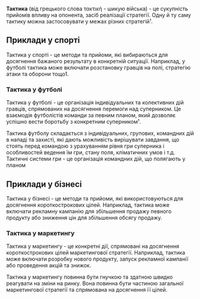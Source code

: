 **Тактика** (від грецького слова τακτική - шикую війська) - це сукупність прийомів впливу на опонента, засіб реалізації стратегії. Одну й ту саму тактику можна застосовувати у межах різних стратегій¹.

## Приклади у спорті
Тактика у спорті - це методи та прийоми, які вибираються для досягнення бажаного результату в конкретній ситуації. Наприклад, у футболі тактика може включати розстановку гравців на полі, стратегію атаки та оборони тощо1.

### Тактика у футболі
Тактика у футболі - це організація індивідуальних та колективних дій гравців, спрямованих на досягнення перемоги над суперником. Це взаємодія футболістів команди за певним планом, який дозволяє успішно вести боротьбу з конкретним суперником¹.

Тактика футболу складається з індивідуальних, групових, командних дій в нападі та захисті, які дають можливість вирішувати завдання, що стоять перед командою з урахуванням рівня гри суперника і особливостей ведення їм гри, стану поля, кліматичних умов і т.д. Тактичні системи гри - це організація командних дій, що полягають у планом

## Приклади у бізнесі
Тактика у бізнесі - це методи та прийоми, які використовуються для досягнення короткострокових цілей. Наприклад, тактика може включати рекламну кампанію для збільшення продажу певного продукту або зниження цін для збільшення обсягу продажу.

### Тактика у маркетингу
Тактика у маркетингу - це конкретні дії, спрямовані на досягнення короткострокових цілей маркетингової стратегії. Наприклад, тактика може включати розробку нового продукту, запуск рекламної кампанії або проведення акцій та знижок.

Тактика у маркетингу повинна бути гнучкою та здатною швидко реагувати на зміни на ринку. Вона повинна бути частиною загальної маркетингової стратегії та спрямована на досягнення її цілей.
